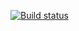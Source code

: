 [![Build status](https://ci.appveyor.com/api/projects/status/0isgo9qxyeq6kk6q/branch/master?svg=true)](https://ci.appveyor.com/project/MaxBaks/lecture-7-task3/branch/master)